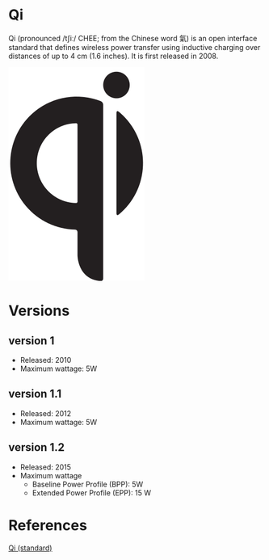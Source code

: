 # Qi

Qi (pronounced /tʃiː/ CHEE; from the Chinese word 氣) is an open interface standard that defines wireless power transfer using inductive charging over distances of up to 4 cm (1.6 inches). It is first released in 2008.

![](images/Untitled-4ddd2e55-3e04-4abf-9e6b-bc9abae05924.png)
# Versions

## version 1

- Released: 2010
- Maximum wattage: 5W

## version 1.1

- Released: 2012
- Maximum wattage: 5W

## version 1.2

- Released: 2015
- Maximum wattage
    - Baseline Power Profile (BPP): 5W
    - Extended Power Profile (EPP): 15 W

# References

[Qi (standard)](https://en.wikipedia.org/wiki/Qi_(standard))